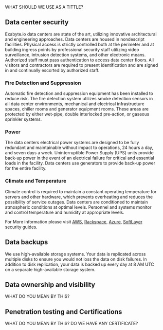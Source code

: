 <!-- by MM -->

WHAT SHOULD WE USE AS A TITTLE?

## Data center security

Exabyte.io data centers are state of the art, utilizing innovative architectural and engineering approaches. Data centers are housed in nondescript facilities. Physical access is strictly controlled both at the perimeter and at building ingress points by professional security staff utilizing video surveillance, intrusion detection systems, and other electronic means. Authorized staff must pass authentication to access data center floors. All visitors and contractors are required to present identification and are signed in and continually escorted by authorized staff.


### Fire Detection and Suppression

Automatic fire detection and suppression equipment has been installed to reduce risk. The fire detection system utilizes smoke detection sensors in all data center environments, mechanical and electrical infrastructure spaces, chiller rooms and generator equipment rooms. These areas are protected by either wet-pipe, double interlocked pre-action, or gaseous sprinkler systems.


### Power

The data centers electrical power systems are designed to be fully redundant and maintainable without impact to operations, 24 hours a day, and seven days a week. Uninterruptible Power Supply (UPS) units provide back-up power in the event of an electrical failure for critical and essential loads in the facility. Data centers use generators to provide back-up power for the entire facility.

### Climate and Temperature

Climate control is required to maintain a constant operating temperature for servers and other hardware, which prevents overheating and reduces the possibility of service outages. Data centers are conditioned to maintain atmospheric conditions at optimal levels. Personnel and systems monitor and control temperature and humidity at appropriate levels.

For More information please visit [AWS](https://d0.awsstatic.com/whitepapers/aws-security-whitepaper.pdf), [Rackspace](https://support.rackspace.com/white-paper/rackspace-private-cloud-security-white-paper), [Azure](https://www.microsoft.com/en-us/cloud-platform/global-datacenters), [SoftLayer](http://connect.softlayer.com/Web-WhitePaper-ProtectingYourCloud_Cloud-Performance-LP.html) security guides.

## Data backups

We use high-available storage systems. Your data is replicated across multiple disks to ensure you would not loss the data on disk failures. In addition to disk replication, your data is backed up every day at 8 AM UTC on a separate high-available storage system. 

## Data ownership and visibility

WHAT DO YOU MEAN BY THIS?

## Penetration testing and Certifications

WHAT DO YOU MEAN BY THIS? DO WE HAVE ANY CERTIFICATE?
